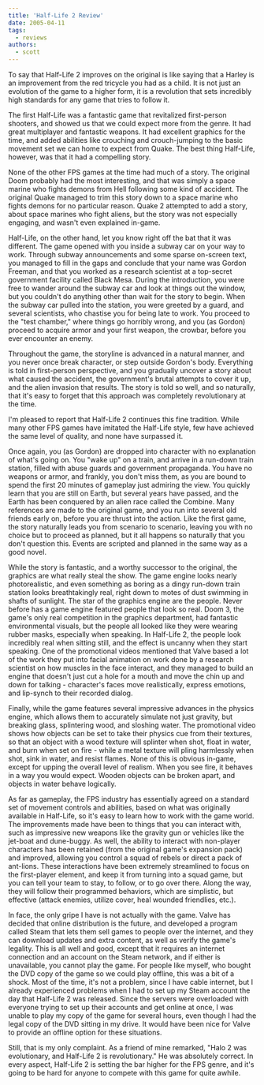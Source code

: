 ```yaml
---
title: 'Half-Life 2 Review'
date: 2005-04-11
tags:
  - reviews
authors:
  - scott
---
```


To say that Half-Life 2 improves on the original is like saying that a Harley is an improvement from the red tricycle you had as a child. It is not just an evolution of the game to a higher form, it is a revolution that sets incredibly high standards for any game that tries to follow it.

The first Half-Life was a fantastic game that revitalized first-person shooters, and showed us that we could expect more from the genre. It had great multiplayer and fantastic weapons. It had excellent graphics for the time, and added abilities like crouching and crouch-jumping to the basic movement set we can home to expect from Quake. The best thing Half-Life, however, was that it had a compelling story.

None of the other FPS games at the time had much of a story. The original Doom probably had the most interesting, and that was simply a space marine who fights demons from Hell following some kind of accident. The original Quake managed to trim this story down to a space marine who fights demons for no particular reason. Quake 2 attempted to add a story, about space marines who fight aliens, but the story was not especially engaging, and wasn't even explained in-game.

Half-Life, on the other hand, let you know right off the bat that it was different. The game opened with you inside a subway car on your way to work. Through subway announcements and some sparse on-screen text, you managed to fill in the gaps and conclude that your name was Gordon Freeman, and that you worked as a research scientist at a top-secret government facility called Black Mesa. During the introduction, you were free to wander around the subway car and look at things out the window, but you couldn't do anything other than wait for the story to begin. When the subway car pulled into the station, you were greeted by a guard, and several scientists, who chastise you for being late to work. You proceed to the "test chamber," where things go horribly wrong, and you (as Gordon) proceed to acquire armor and your first weapon, the crowbar, before you ever encounter an enemy.

Throughout the game, the storyline is advanced in a natural manner, and you never once break character, or step outside Gordon's body. Everything is told in first-person perspective, and you gradually uncover a story about what caused the accident, the government's brutal attempts to cover it up, and the alien invasion that results. The story is told so well, and so naturally, that it's easy to forget that this approach was completely revolutionary at the time.

I'm pleased to report that Half-Life 2 continues this fine tradition. While many other FPS games have imitated the Half-Life style, few have achieved the same level of quality, and none have surpassed it.

Once again, you (as Gordon) are dropped into character with no explanation of what's going on. You "wake up" on a train, and arrive in a run-down train station, filled with abuse guards and government propaganda. You have no weapons or armor, and frankly, you don't miss them, as you are bound to spend the first 20 minutes of gameplay just admiring the view. You quickly learn that you are still on Earth, but several years have passed, and the Earth has been conquered by an alien race called the Combine. Many references are made to the original game, and you run into several old friends early on, before you are thrust into the action. Like the first game, the story naturally leads you from scenario to scenario, leaving you with no choice but to proceed as planned, but it all happens so naturally that you don't question this. Events are scripted and planned in the same way as a good novel.

While the story is fantastic, and a worthy successor to the original, the graphics are what really steal the show. The game engine looks nearly photorealistic, and even something as boring as a dingy run-down train station looks breathtakingly real, right down to motes of dust swimming in shafts of sunlight. The star of the graphics engine are the people. Never before has a game engine featured people that look so real. Doom 3, the game's only real competition in the graphics department, had fantastic environmental visuals, but the people all looked like they were wearing rubber masks, especially when speaking. In Half-Life 2, the people look incredibly real when sitting still, and the effect is uncanny when they start speaking. One of the promotional videos mentioned that Valve based a lot of the work they put into facial animation on work done by a research scientist on how muscles in the face interact, and they managed to build an engine that doesn't just cut a hole for a mouth and move the chin up and down for talking - character's faces move realistically, express emotions, and lip-synch to their recorded dialog.

Finally, while the game features several impressive advances in the physics engine, which allows them to accurately simulate not just gravity, but breaking glass, splintering wood, and sloshing water. The promotional video shows how objects can be set to take their physics cue from their textures, so that an object with a wood texture will splinter when shot, float in water, and burn when set on fire - while a metal texture will pling harmlessly when shot, sink in water, and resist flames. None of this is obvious in-game, except for upping the overall level of realism. When you see fire, it behaves in a way you would expect. Wooden objects can be broken apart, and objects in water behave logically.

As far as gameplay, the FPS industry has essentially agreed on a standard set of movement controls and abilities, based on what was originally available in Half-Life, so it's easy to learn how to work with the game world. The improvements made have been to things that you can interact with, such as impressive new weapons like the gravity gun or vehicles like the jet-boat and dune-buggy. As well, the ability to interact with non-player characters has been retained (from the original game's expansion pack) and improved, allowing you control a squad of rebels or direct a pack of ant-lions. These interactions have been extremely streamlined to focus on the first-player element, and keep it from turning into a squad game, but you can tell your team to stay, to follow, or to go over there. Along the way, they will follow their programmed behaviors, which are simplistic, but effective (attack enemies, utilize cover, heal wounded friendlies, etc.).

In face, the only gripe I have is not actually with the game. Valve has decided that online distribution is the future, and developed a program called Steam that lets them sell games to people over the internet, and they can download updates and extra content, as well as verify the game's legality. This is all well and good, except that it requires an internet connection and an account on the Steam network, and if either is unavailable, you cannot play the game. For people like myself, who bought the DVD copy of the game so we could play offline, this was a bit of a shock. Most of the time, it's not a problem, since I have cable internet, but I already experienced problems when I had to set up my Steam account the day that Half-Life 2 was released. Since the servers were overloaded with everyone trying to set up their accounts and get online at once, I was unable to play my copy of the game for several hours, even though I had the legal copy of the DVD sitting in my drive. It would have been nice for Valve to provide an offline option for these situations.

Still, that is my only complaint. As a friend of mine remarked, "Halo 2 was evolutionary, and Half-Life 2 is revolutionary." He was absolutely correct. In every aspect, Half-Life 2 is setting the bar higher for the FPS genre, and it's going to be hard for anyone to compete with this game for quite awhile.
